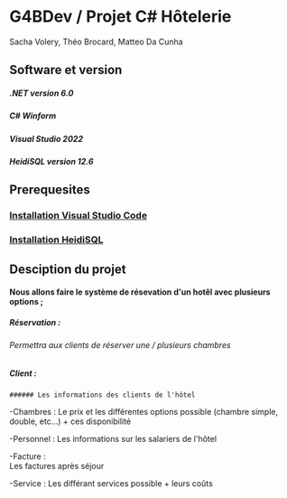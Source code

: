 # G4BDev / Projet C# Hôtelerie
Sacha Volery, Théo Brocard, Matteo Da Cunha

## Software et version 

##### .NET version 6.0
##### C# Winform
##### Visual Studio 2022
##### HeidiSQL version 12.6

## Prerequesites

### [Installation Visual Studio Code](https://learn.microsoft.com/en-us/visualstudio/install/install-visual-studio?view=vs-2022) 
### [Installation HeidiSQL](https://www.heidisql.com/download.php)


## Desciption du projet 

#### Nous allons faire le système de résevation d'un hotêl avec plusieurs options ;

##### Réservation : 
   ###### Permettra aux clients de réserver une / plusieurs chambres

##### Client : 
    ###### Les informations des clients de l'hôtel

-Chambres : 
    Le prix et les différentes options possible (chambre simple, double, etc...) + ces disponibilité

-Personnel :
    Les informations sur les salariers de l'hôtel

-Facture :    
    Les factures après séjour

-Service : 
    Les différant services possible + leurs coûts

# 


